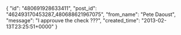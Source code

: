  {
   "id": "480691928633411",
   "post_id": "462493170453287_480688621967075",
   "from_name": "Pete Daoust",
   "message": "I approuve the check ???",
   "created_time": "2013-02-13T23:25:51+0000"
 }
